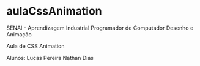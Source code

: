 aulaCssAnimation
================

SENAI - Aprendizagem Industrial Programador de Computador
Desenho e Animação

Aula de CSS Animation

Alunos: Lucas Pereira
        Nathan Dias
        
